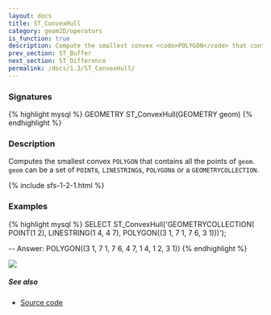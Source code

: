 ```yaml
---
layout: docs
title: ST_ConvexHull
category: geom2D/operators
is_function: true
description: Compute the smallest convex <code>POLYGON</code> that contains all the points in the Geometry
prev_section: ST_Buffer
next_section: ST_Difference
permalink: /docs/1.3/ST_ConvexHull/
---
```


### Signatures

{% highlight mysql %}
GEOMETRY ST_ConvexHull(GEOMETRY geom)
{% endhighlight %}

### Description

Computes the smallest convex `POLYGON` that contains all the points of `geom`.
`geom` can be a set of `POINT`s, `LINESTRING`s, `POLYGON`s or a
`GEOMETRYCOLLECTION`.

{% include sfs-1-2-1.html %}

### Examples

{% highlight mysql %}
SELECT ST_ConvexHull('GEOMETRYCOLLECTION(
                        POINT(1 2),
                        LINESTRING(1 4, 4 7),
                        POLYGON((3 1, 7 1, 7 6, 3 1)))');

-- Answer: POLYGON((3 1, 7 1, 7 6, 4 7, 1 4, 1 2, 3 1))
{% endhighlight %}

<img class="displayed" src="../ST_ConvexHull.png"/>

##### See also

* <a href="https://github.com/orbisgis/h2gis/blob/master/h2spatial/src/main/java/org/h2gis/h2spatial/internal/function/spatial/operators/ST_ConvexHull.java" target="_blank">Source code</a>
